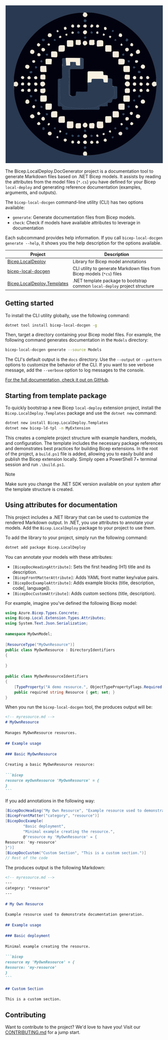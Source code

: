 <!-- markdownlint-disable MD041 -->
![Bicep.LocalDeploy.DocGenerator](./banner.svg)

The Bicep.LocalDeploy.DocGenerator project is a documentation tool to generate
Markdown files based on .NET Bicep models. It assists by reading the attributes
from the model files (`*.cs`) you have defined for your Bicep `local-deploy` and
generating reference documentation (examples, arguments, and outputs).

The `bicep-local-docgen` command-line utility (CLI) has two options
available:

- `generate`: Generate documentation files from Bicep models.
- `check`: Check if models have available attributes to leverage in documentation

Each subcommand provides help information. If you call
`bicep-local-docgen generate --help`, it shows you the help
description for the options available.

| Project                           | Description                                                                |
|-----------------------------------|----------------------------------------------------------------------------|
| [Bicep.LocalDeploy][00]           | Library for Bicep model annotations                                        |
| [bicep-local-docgen][01]          | CLI utility to generate Markdown files from Bicep models (`*cs`) files     |
| [Bicep.LocalDeploy.Templates][04] | .NET template package to bootstrap common `local-deploy` project structure |

## Getting started

To install the CLI utility globally, use the following command:

```bash
dotnet tool install bicep-local-docgen -g
```

Then, target a directory containing your Bicep model files. For example,
the following command generates documentation in the `Models` directory:

```bash
bicep-local-docgen generate --source Models
```

The CLI's default output is the `docs` directory. Use the `--output`
or `--pattern` options to customize the behavior of the CLI. If you
want to see verbose message, add the `--verbose` option to log messages
to the console.

[For the full documentation, check it out on GitHub][03].

## Starting from template package

To quickly bootstrap a new Bicep `local-deploy` extension project, install
the `Bicep.LocalDeploy.Templates` package and use the `dotnet new` command:

```bash
dotnet new install Bicep.LocalDeploy.Templates
dotnet new bicep-ld-tpl -n MyExtension
```

This creates a complete project structure with example handlers, models,
and configuration. The template includes the necessary package references
and demonstrates best practices for building Bicep extensions. In the root
of the project, a `build.ps1` file is added, allowing you to easily
build and publish the Bicep extension locally. Simply open a PowerShell 7+
terminal session and run `.\build.ps1`.

> [!NOTE]
> Make sure you change the .NET SDK version available on your system
> after the template structure is created.

## Using attributes for documentation

This project includes a .NET library that can be used to customize
the rendered Markdown output. In .NET, you use attributes to annotate
your models. Add the `Bicep.LocalDeploy` package to your project to use them.

To add the library to your project, simply run the following command:

```bash
dotnet add package Bicep.LocalDeploy
```

You can annotate your models with these attributes:

- `[BicepDocHeadingAttribute]`: Sets the first heading (H1) title and its description.
- `[BicepFrontMatterAttribute]`: Adds YAML front matter key/value pairs.
- `[BicepDocExampleAttribute]`: Adds example blocks (title, description, code[, language]).
- `[BicepDocCustomAttribute]`: Adds custom sections (title, description).

For example, imagine you've defined the following Bicep model:

```csharp
using Azure.Bicep.Types.Concrete;
using Bicep.Local.Extension.Types.Attributes;
using System.Text.Json.Serialization;

namespace MyOwnModel;

[ResourceType("MyOwnResource")]
public class MyOwnResource : DirectoryIdentifiers
{

}

public class MyOwnResourceIdentifiers
{
    [TypeProperty("A demo resource.", ObjectTypePropertyFlags.Required | ObjectTypePropertyFlags.Identifier)]
    public required string Resource { get; set; }
}
```

When you run the `bicep-local-docgen` tool, the produces output will be:

````markdown
<!-- myresource.md -->
# MyOwnResource

Manages MyOwnResource resources.

## Example usage

### Basic MyOwnResource

Creating a basic MyOwnResource resource:

```bicep
resource myOwnResource 'MyOwnResource' = {
}
```
````

If you add annotations in the following way:

```csharp
[BicepDocHeading("My Own Resource", "Example resource used to demonstrate documentation generation.")]
[BicepFrontMatter("category", "resource")]
[BicepDocExample(
        "Basic deployment",
        "Minimal example creating the resource.",
        @"resource my 'MyOwnResource' = {
Resource: 'my-resource'
}")]
[BicepDocCustom("Custom Section", "This is a custom section.")]
// Rest of the code
```

The produces output is the following Markdown:

````markdown
<!-- myresource.md -->
---
category: "resource"
---

# My Own Resource

Example resource used to demonstrate documentation generation.

## Example usage

### Basic deployment

Minimal example creating the resource.

```bicep
resource my 'MyOwnResource' = {
Resource: 'my-resource'
}
```

## Custom Section

This is a custom section.
````

## Contributing

Want to contribute to the project? We'd love to have you! Visit our [CONTRIBUTING.md][02]
for a jump start.

<!-- Link reference definitions -->
[00]: https://www.nuget.org/packages/Bicep.LocalDeploy
[01]: https://www.nuget.org/packages/bicep-local-docgen
[02]: CONTRIBUTING.md
[03]: https://github.com/Gijsreyn/bicep-local-docgen/blob/main/docs/README.md
[04]: https://www.nuget.org/packages/Bicep.LocalDeploy.Templates
